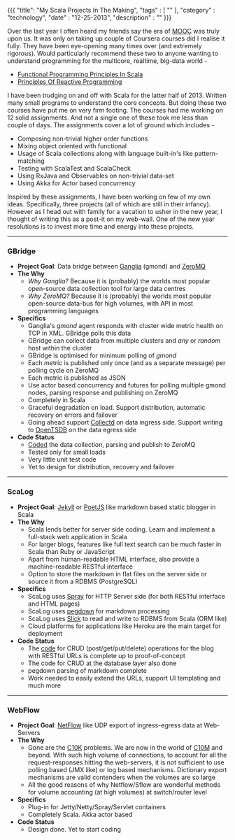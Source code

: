 {{{
    "title": "My Scala Projects In The Making",
    "tags" : [ "" ],
    "category" : "technology",
    "date" : "12-25-2013",
    "description" : ""
}}}

Over the last year I often heard my friends say the era of [MOOC](http://en.wikipedia.org/wiki/Massive_open_online_course) was truly upon us. It was only on taking up couple of Coursera courses did I realise it fully. They have been eye-opening many times over (and extremely rigorous). Would particularly recommend these two to anyone wanting to understand programming for the multicore, realtime, big-data world -

* [Functional Programming Principles In Scala](https://class.coursera.org/progfun-003)
*  [Principles Of Reactive Programming](https://class.coursera.org/reactive-001)

I have been trudging on and off with Scala for the latter half of 2013. Written many small programs to understand the core concepts. But doing these two courses have put me on very firm footing. The courses had me working on 12 solid assignments. And not a single one of these took me less than couple of days. The assignments cover a lot of ground which includes -

* Composing non-trivial higher order functions
* Mixing object oriented with functional
* Usage of Scala collections along with language built-in's like pattern-matching
* Testing with ScalaTest and ScalaCheck
* Using RxJava and Observables on non-trivial data-set
* Using Akka for Actor based concurrency

Inspired by these assignments, I have been working on few of my own ideas. Specifically, three projects (all of which are still in their infancy). However as I head out with family for a vacation to usher in the new year, I thought of writing this as a post-it on my web-wall. One of the new year resolutions is to invest more time and energy into these projects.

<hr>

### GBridge

* **Project Goal**: Data bridge between [Ganglia](http://ganglia.info/) (gmond) and [ZeroMQ](http://zeromq.org/)
* **The Why**
    * *Why Ganglia?* Because it is (probably) the worlds most popular open-source data collection tool for large data centres
    * *Why ZeroMQ?* Because it is (probably) the worlds most popular open-source data-bus for high volumes, with API in most programming languages
* **Specifics**
    * Ganglia's *gmond* agent responds with cluster wide metric health on TCP in XML. GBridge polls this data
    * GBridge can collect data from multiple clusters and *any* or *random* host within the cluster
    * GBridge is optimised for minimum polling of *gmond*
    * Each metric is published only once (and as a separate message) per polling cycle on ZeroMQ
    * Each metric is published as JSON
    * Use actor based concurrency and futures for polling multiple gmond nodes, parsing response and publishing on ZeroMQ
    * Completely in Scala
    * Graceful degradation on load. Support distribution, automatic recovery on errors and failover
    * Going ahead support [Collectd](http://collectd.org/) on data ingress side. Support writing to [OpenTSDB](http://opentsdb.net/) on the data egress side
* **Code Status**
    * [Coded](https://github.com/bharath12345/gBridge) the data collection, parsing and publish to ZeroMQ
    * Tested only for small loads
    * Very little unit test code
    * Yet to design for distribution, recovery and failover
  
<hr>

### ScaLog
* **Project Goal**: [Jekyll](http://jekyllrb.com/) or [PoetJS](http://jsantell.github.io/poet/) like markdown based static blogger in Scala
* **The Why**
    * Scala lends better for server side coding. Learn and implement a full-stack web application in Scala
    * For larger blogs, features like full text search can be much faster in Scala than Ruby or JavaScript
    * Apart from human-readable HTML interface, also provide a machine-readable   RESTful interface
    * Option to store the markdown in flat files on the server side or source it from a RDBMS (PostgreSQL)
* **Specifics**
    * ScaLog uses [Spray](http://spray.io/) for HTTP Server side (for both RESTful interface and HTML pages)
    * ScaLog uses [pegdown](https://github.com/sirthias/pegdown) for markdown processing
    * ScaLog uses [Slick](http://slick.typesafe.com/) to read and write to RDBMS from Scala (ORM like)
    * Cloud platforms for applications like Heroku are the main target for deployment
* **Code Status**
    * The [code](https://github.com/bharath12345/myspray) for CRUD (post/get/put/delete) operations for the blog with RESTful URLs is complete up to proof-of-concept
    * The code for CRUD at the database layer also done
    * pegdown parsing of markdown complete
    * Work needed to easily extend the URLs, support UI templating and much more

<hr>

### WebFlow
* **Project Goal**: [NetFlow](http://en.wikipedia.org/wiki/NetFlow) like UDP export of ingress-egress data at Web-Servers 
* **The Why**
    * Gone are the [C10K](http://www.kegel.com/c10k.html) problems. We are now in the world of [C10M](http://c10m.robertgraham.com/p/manifesto.html) and beyond. With such high volume of connections, to account for all the request-responses hitting the web-servers, it is not sufficient to use polling based (JMX like) or log based mechanisms. Dictionary export mechanisms are valid contenders when the volumes are so large
    * All the good reasons of why Netflow/Sflow are wonderful methods for volume accounting (at high volumes) at switch/router level
* **Specifics**
    * Plug-in for Jetty/Netty/Spray/Servlet containers
    * Completely Scala. Akka actor based
* **Code Status**
    * Design done. Yet to start coding